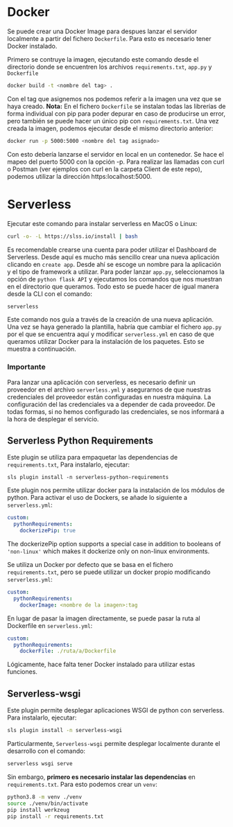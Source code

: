 # Docker

Se puede crear una Docker Image para despues lanzar el servidor localmente a partir del fichero `Dockerfile`. Para esto es necesario tener Docker instalado. 

Primero se contruye la imagen, ejecutando este comando desde el directorio donde se encuentren los archivos `requirements.txt`, `app.py` y `Dockerfile`

```bash
docker build -t <nombre del tag> .
```
Con el tag que asignemos nos podemos referir a la imagen una vez que se haya creado. **Nota:** En el fichero `Dockerfile` se instalan todas las librerías de forma individual con pip para poder depurar en caso de producirse un error, pero también se puede hacer un único pip con `requirements.txt`.
Una vez creada la imagen, podemos ejecutar desde el mismo directorio anterior:

```bash
docker run -p 5000:5000 <nombre del tag asignado>
```
Con esto debería lanzarse el servidor en local en un contenedor. Se hace el mapeo del puerto 5000 con la opción -p. Para realizar las llamadas con curl o Postman (ver ejemplos con curl en la carpeta Client de este repo), podemos utilizar la dirección https:localhost:5000.


# Serverless

Ejecutar este comando para instalar serverless en MacOS o Linux:
```bash
curl -o- -L https://slss.io/install | bash
```

Es recomendable crearse una cuenta para poder utilizar el Dashboard de Serverless. Desde aquí es mucho más sencillo crear una nueva aplicación clicando en `create app`. Desde ahí se escoge un nombre para la aplicación y el tipo de framework a utilizar. Para poder lanzar `app.py`, seleccionamos la opción de `python flask API` y ejecutamos los comandos que nos muestran en el directorio que queramos. Todo esto se puede hacer de igual manera desde la CLI con el comando:

```bash
serverless
```
Este comando nos guía a través de la creación de una nueva aplicación. Una vez se haya generado la plantilla, habría que cambiar el fichero `app.py` por el que se encuentra aquí y modificar `serverless.yml` en caso de que queramos utilizar Docker para la instalación de los paquetes. Esto se muestra a continuación.

### Importante

Para lanzar una aplicación con serverless, es necesario definir un proveedor en el archivo `serverless.yml` y asegurarnos de que nuestras credenciales del proveedor están configuradas en nuestra máquina. La configuración del las credenciales va a depender de cada proveedor. De todas formas, si no hemos configurado las credenciales, se nos informará a la hora de desplegar el servicio.

## Serverless Python Requirements

Este plugin se utiliza para empaquetar las dependencias de `requirements.txt`, Para instalarlo, ejecutar:

```shell
sls plugin install -n serverless-python-requirements
```
Este plugin nos permite utilizar docker para la instalación de los módulos de python.
Para activar el uso de Dockers, se añade lo siguiente a `serverless.yml`:

```yaml
custom:
  pythonRequirements:
    dockerizePip: true
```

The dockerizePip option supports a special case in addition to booleans of `'non-linux'` which makes
it dockerize only on non-linux environments.

Se utiliza un Docker por defecto que se basa en el fichero `requirements.txt`, pero se puede utilizar un docker propio modificando `serverless.yml`:

```yaml
custom:
  pythonRequirements:
    dockerImage: <nombre de la imagen>:tag
```

En lugar de pasar la imagen directamente, se puede pasar la ruta al Dockerfile en `serverless.yml`:

```yaml
custom:
  pythonRequirements:
    dockerFile: ./ruta/a/Dockerfile
```
Lógicamente, hace falta tener Docker instalado para utilizar estas funciones.

## Serverless-wsgi

Este plugin permite desplegar aplicaciones WSGI de python con serverless. Para instalarlo, ejecutar:

```bash
sls plugin install -n serverless-wsgi
```
Particularmente, `Serverless-wsgi` permite desplegar localmente durante el desarrollo con el comando:

```bash
serverless wsgi serve
```

Sin embargo, **primero es necesario instalar las dependencias** en `requirements.txt`. Para esto podemos crear un `venv`: 

```bash
python3.8 -m venv ./venv
source ./venv/bin/activate
pip install werkzeug
pip install -r requirements.txt
```

